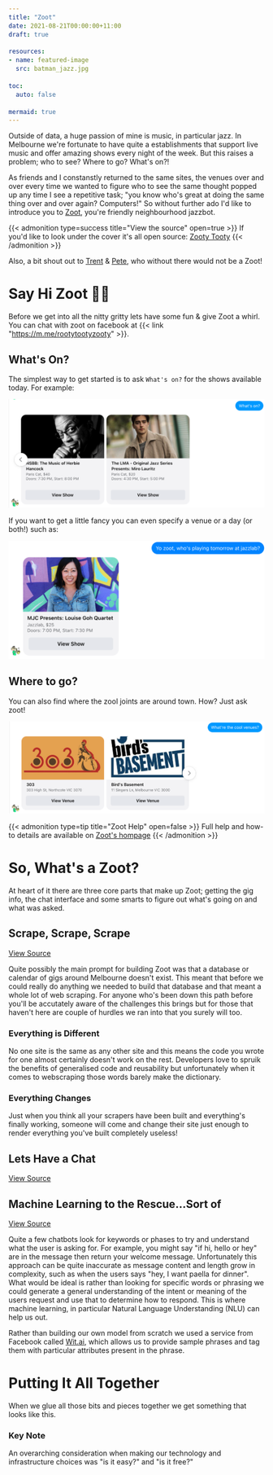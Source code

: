 ```yaml
---
title: "Zoot"
date: 2021-08-21T00:00:00+11:00
draft: true

resources:
- name: featured-image
  src: batman_jazz.jpg

toc:
  auto: false

mermaid: true
---
```


Outside of data, a huge passion of mine is music, in particular jazz. In Melbourne we're fortunate to have quite a establishments that support live music and offer amazing shows every night of the week. But this raises a problem; who to see? Where to go? What's on?!

As friends and I constanstly returned to the same sites, the venues over and over every time we wanted to figure who to see the same thought popped up any time I see a repetitive task; "you know who's great at doing the same thing over and over again? Computers!" So without further ado I'd like to introduce you to [Zoot](https://m.me/rootytootyzooty), you're friendly neighbourhood jazzbot.

{{< admonition type=success title="View the source" open=true >}}
If you'd like to look under the cover it's all open source: [Zooty Tooty](https://github.com/zootytooty)
{{< /admonition >}}


Also, a bit shout out to [Trent](https://github.com/trent-howard) & [Pete](https://github.com/petergreco), who without there would not be a Zoot!

# Say Hi Zoot 👋🏽

Before we get into all the nitty gritty lets have some fun & give Zoot a whirl. You can chat with zoot on facebook at {{< link "https://m.me/rootytootyzooty" >}}. 


## What's On?
The simplest way to get started is to ask `What's on?` for the shows available today. For example:

![alt text](zoot_whats_on.png)

If you want to get a little fancy you can even specify a venue or a day (or both!) such as:

![alt text](zoot_venue_date.png)

## Where to go?

You can also find where the zool joints are around town. How? Just ask zoot!

![alt text](zoot_venues.png)


{{< admonition type=tip title="Zoot Help" open=false >}}
Full help and how-to details are available on [Zoot's hompage](https://zootytooty.github.io/zoothome/)
{{< /admonition >}}


# So, What's a Zoot?

At heart of it there are three core parts that make up Zoot; getting the gig info, the chat interface and some smarts to figure out what's going on and what was asked.

## Scrape, Scrape, Scrape

[View Source](https://github.com/zootytooty/ScrapeFromTheApe)

Quite possibly the main prompt for building Zoot was that a database or calendar of gigs around Melbourne doesn't exist. This meant that before we could really do anything we needed to build that database and that meant a whole lot of web scraping. For anyone who's been down this path before you'll be accutately aware of the challenges this brings but for those that haven't here are couple of hurdles we ran into that you surely will too.

### Everything is Different

No one site is the same as any other site and this means the code you wrote for one almost certainly doesn't work on the rest. Developers love to spruik the benefits of generalised code and reusability but unfortunately when it comes to webscraping those words barely make the dictionary. 

### Everything Changes

Just when you think all your scrapers have been built and everything's finally working, someone will come and change their site just enough to render everything you've built completely useless!


## Lets Have a Chat

[View Source](https://github.com/zootytooty/BeBot)


## Machine Learning to the Rescue...Sort of

[View Source](https://github.com/zootytooty/WitTrane)

Quite a few chatbots look for keywords or phases to try and understand what the user is asking for. For example, you might say "if hi, hello or hey" are in the message then return your welcome message. Unfortunately this approach can be quite inaccurate as message content and length grow in complexity, such as when the users says "hey, I want paella for dinner". What would be ideal is rather than looking for specific words or phrasing we could generate a general understanding of the intent or meaning of the users request and use that to determine how to respond. This is where machine learning, in particular Natural Language Understanding (NLU) can help us out.

Rather than building our own model from scratch we used a service from Facebook called [Wit.ai](https://wit.ai/), which allows us to provide sample phrases and tag them with particular attributes present in the phrase. 


# Putting It All Together

When we glue all those bits and pieces together we get something that looks like this.



### Key Note

An overarching consideration when making our technology and infrastructure choices was "is it easy?" and "is it free?"